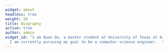 ```yaml
---
widget: about
headless: true
weight: 20
title: Biography
active: true
author: admin
widget_id: "I am Quan Do, a master student at University of Texas at Arlington.
  I am currently pursuing my goal to be a computer science engineer.  "
---
```

